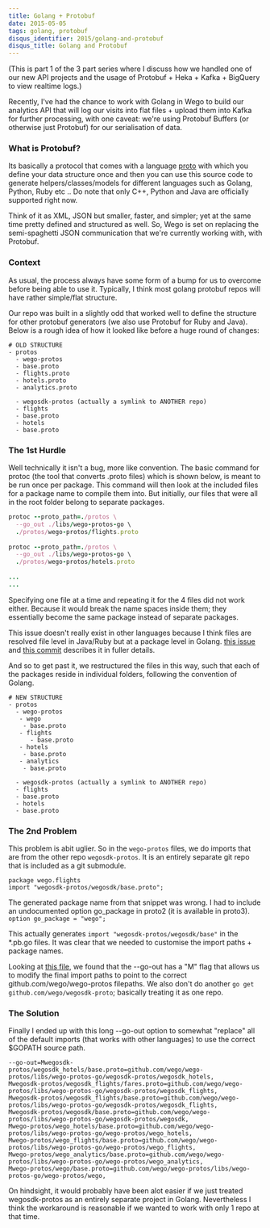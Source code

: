 ```yaml
---
title: Golang + Protobuf
date: 2015-05-05
tags: golang, protobuf
disqus_identifier: 2015/golang-and-protobuf
disqus_title: Golang and Protobuf
---
```


(This is part 1 of the 3 part series where I discuss how we handled one of our new API projects and the usage of Protobuf + Heka + Kafka + BigQuery to view realtime logs.)

Recently, I've had the chance to work with Golang in Wego to build our analytics API that will log our visits into flat files + upload them into Kafka for further processing, with one caveat: we're using Protobuf Buffers (or otherwise just Protobuf) for our serialisation of data.

### What is Protobuf?

Its basically a protocol that comes with a language [proto](https://developers.google.com/protocol-buffers/docs/proto "proto") with which you define your data structure once and then you can use this source code to generate helpers/classes/models for different languages such as Golang, Python, Ruby etc .. Do note that only C++, Python and Java are officially supported right now.

Think of it as XML, JSON but smaller, faster, and simpler; yet at the same time pretty defined and structured as well. 
So, Wego is set on replacing the semi-spaghetti JSON communication that we're currently working with, with Protobuf. 

### Context

As usual, the process always have some form of a bump for us to overcome before being able to use it. Typically, I think most golang protobuf repos will have rather simple/flat structure. 

Our repo was built in a slightly odd that worked well to define the structure for other protobuf generators (we also use Protobuf for Ruby and Java). Below is a rough idea of how it looked like before a huge round of changes:

```
# OLD STRUCTURE
- protos
  - wego-protos
  - base.proto
  - flights.proto
  - hotels.proto
  - analytics.proto
  
  - wegosdk-protos (actually a symlink to ANOTHER repo)
  - flights
  - base.proto
  - hotels
  - base.proto
```

### The 1st Hurdle

Well technically it isn't a bug, more like convention. The basic command for protoc (the tool that converts .proto files) which is shown below, is meant to be run once per package. This command will then look at the included files for a package name to compile them into. But initially, our files that were all in the root folder belong to separate packages. 

```ruby
protoc --proto_path=./protos \
  --go_out ./libs/wego-protos-go \
  ./protos/wego-protos/flights.proto
  
protoc --proto_path=./protos \
  --go_out ./libs/wego-protos-go \
  ./protos/wego-protos/hotels.proto
  
...
...
```

Specifying one file at a time and repeating it for the 4 files did not work either. Because it would break the name spaces inside them; they essentially become the same package instead of separate packages. 

This issue doesn't really exist in other languages because I think files are resolved file level in Java/Ruby but at a package level in Golang. [this issue](https://github.com/golang/protobuf/issues/8 "import issue") and [this commit](https://github.com/golang/protobuf/commit/dded9133a99a3cd7c3a9d24a9f85c2b8ef76ff31 "commit") describes it in fuller details.

And so to get past it, we restructured the files in this way, such that each of the packages reside in individual folders, following the convention of Golang. 

```
# NEW STRUCTURE
- protos
  - wego-protos
   - wego
    - base.proto
   - flights
      - base.proto
   - hotels
    - base.proto 
   - analytics 
    - base.proto

  - wegosdk-protos (actually a symlink to ANOTHER repo)
  - flights
  - base.proto
  - hotels
  - base.proto
```


### The 2nd Problem

This problem is abit uglier. So in the ```wego-protos``` files, we do imports that are from the other repo ```wegosdk-protos```. It is an entirely separate git repo that is included as a git submodule. 

```
package wego.flights
import "wegosdk-protos/wegosdk/base.proto";
```

The generated package name from that snippet was wrong. I had to include an undocumented option go_package in proto2 (it is available in proto3). ``` option go_package = "wego"; ```


This actually generates ```import "wegosdk-protos/wegosdk/base"``` in the *.pb.go files. It was clear that we needed to customise the import paths + package names.

Looking at [this file](https://github.com/golang/protobuf/blob/master/protoc-gen-go/plugin/Makefile#L38 "protobuf code"), we found that the --go-out has a "M" flag that allows us to modify the final import paths to point to the correct github.com/wego/wego-protos filepaths. We also don't do another ```go get github.com/wego/wegosdk-proto```; basically treating it as one repo.


### The Solution

Finally I ended up with this long --go-out option to somewhat "replace" all of the default imports (that works with other languages) to use the correct $GOPATH source path.

```
--go-out=Mwegosdk-protos/wegosdk_hotels/base.proto=github.com/wego/wego-protos/libs/wego-protos-go/wegosdk-protos/wegosdk_hotels,
Mwegosdk-protos/wegosdk_flights/fares.proto=github.com/wego/wego-protos/libs/wego-protos-go/wegosdk-protos/wegosdk_flights,
Mwegosdk-protos/wegosdk_flights/base.proto=github.com/wego/wego-protos/libs/wego-protos-go/wegosdk-protos/wegosdk_flights,
Mwegosdk-protos/wegosdk/base.proto=github.com/wego/wego-protos/libs/wego-protos-go/wegosdk-protos/wegosdk,
Mwego-protos/wego_hotels/base.proto=github.com/wego/wego-protos/libs/wego-protos-go/wego-protos/wego_hotels,
Mwego-protos/wego_flights/base.proto=github.com/wego/wego-protos/libs/wego-protos-go/wego-protos/wego_flights,
Mwego-protos/wego_analytics/base.proto=github.com/wego/wego-protos/libs/wego-protos-go/wego-protos/wego_analytics,
Mwego-protos/wego/base.proto=github.com/wego/wego-protos/libs/wego-protos-go/wego-protos/wego,

```

On hindsight, it would probably have been alot easier if we just treated wegosdk-protos as an entirely separate project in Golang. Nevertheless I think the workaround is reasonable if we wanted to work with only 1 repo at that time.


